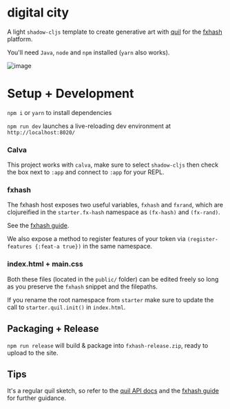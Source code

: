 # digital city

A light `shadow-cljs` template to create generative art with [quil](http://quil.info/) for the [fxhash](https://www.fxhash.xyz/) platform. 

You'll need `Java`, `node` and `npm` installed (`yarn` also works). 

![image](https://user-images.githubusercontent.com/5009316/145823505-70220b0a-d347-46d2-b6f2-a4fc17f01137.png)


# Setup + Development

`npm i` or `yarn` to install dependencies

`npm run dev` launches a live-reloading dev environment at `http://localhost:8020/`

### Calva

This project works with `calva`, make sure to select `shadow-cljs` then check the box next to `:app` and connect to `:app` for your REPL.

### fxhash

The fxhash host exposes two useful variables, `fxhash` and `fxrand`, which are clojureified in the `starter.fx-hash` namespace as `(fx-hash)` and `(fx-rand)`.

See the [fxhash guide](https://www.fxhash.xyz/articles/guide-mint-generative-token).

We also expose a method to register features of your token via `(register-features {:feat-a true})` in the same namespace.

### index.html + main.css

Both these files (located in the `public/` folder) can be edited freely so long as you preserve the `fxhash` snippet and the filepaths.

If you rename the root namespace from `starter` make sure to update the call to `starter.quil.init()` in `index.html`.

## Packaging + Release

`npm run release` will build & package into `fxhash-release.zip`, ready to upload to the site.

## Tips

It's a regular quil sketch, so refer to the [quil API docs](http://quil.info/api) and the [fxhash guide](https://www.fxhash.xyz/articles/guide-mint-generative-token) for further guidance.
